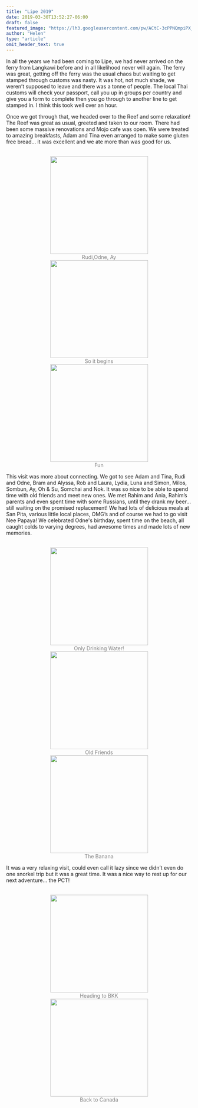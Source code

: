 ```yaml
---
title: "Lipe 2019"
date: 2019-03-30T13:52:27-06:00
draft: false
featured_image: "https://lh3.googleusercontent.com/pw/ACtC-3cPPNQmpiPX_TFRPW6zdcrg57offyYFk0T1VJ1-4CcZ9D-PRS8C8u2snjgddsFRikYMMiW0VfytWr3mJMf9FhsC_JvcX5We1eV28fzu9p9UR4ZZYcbAzn0ARK9KefojjeE2_x7XKwmAChC9oNe1Kj9fpg=w1300-h975-no"
author: "Helen"
type: "article"
omit_header_text: true
---
```


In all the years we had been coming to Lipe, we had never arrived on the ferry from Langkawi before and in all likelihood never will again. The ferry was great, getting off the ferry was the usual chaos but waiting to get stamped through customs was nasty. It was hot, not much shade, we weren’t supposed to leave and there was a tonne of people. The local Thai customs will check your passport, call you up in groups per country and give you a form to complete then you go through to another line to get stamped in. I think this took well over an hour. 

Once we got through that, we headed over to the Reef and some relaxation! The Reef was great as usual, greeted and taken to our room. There had been some massive renovations and Mojo cafe was open. We were treated to amazing breakfasts, Adam and Tina even arranged to make some gluten free bread… it was excellent and we ate more than was good for us. 

</br>
<div style="text-align: center">
  <a style="display:inline-block;text-decoration:none;color: grey;" href="https://photos.google.com/share/AF1QipM98JxULF7ggxbR_jtzQ-yajmB9RBLUFDjcYCNumaJysKxZ86Jnq21tfoeoV4co-g/photo/AF1QipPSAusTpLILy12JzhkT7byH89TsViPPPPI6piah?key=aFlEaXByN1Z2Nk4tVHRWU0lDWVNlQTBTNDd2Mm9R" target="_blank"><img loading="lazy" src="https://lh3.googleusercontent.com/pw/ACtC-3fnT1dOSbcq7wHGCWOox86HaaH0zM2XgbvoVej_Gq0uN_RTIt8fXDoCCIs7IclhO5b_gNE3Tfdh-ZYqxcluN5EEtzxNhc5vyyp9zhGA26ROOfMfcU0AFk1cEAJThyj0lHWLwsUyaYD4tNQpg_fzPp5W6Q=w265-no" width="265" /><div>Rudi,Odne, Ay</div></a>
  <a style="display:inline-block;text-decoration:none;color: grey;" href="https://photos.google.com/share/AF1QipM98JxULF7ggxbR_jtzQ-yajmB9RBLUFDjcYCNumaJysKxZ86Jnq21tfoeoV4co-g/photo/AF1QipP3ZQKXjTh49pm6-DfoH9pQpJof3CdLaId4pbZA?key=aFlEaXByN1Z2Nk4tVHRWU0lDWVNlQTBTNDd2Mm9R" target="_blank"><img loading="lazy" src="https://lh3.googleusercontent.com/pw/ACtC-3c_D8GimzgCMXL0Kaws7xwoQ8sbsME8kEM03rZANk47R8l2ePyoYLRZ2LPFo7Xy_LT68LZlNqoyL-8hzAodptYgO9VcnHC4KwHGsKhJsj8b4HnMGW-d0V2bNAZ44Jf-74NgHU8Mjx3p8uaERZJ3l-fYwQ=w265-no" width="265" /><div>So it begins</div></a>
  <a style="display:inline-block;text-decoration:none;color: grey;" href="https://photos.google.com/share/AF1QipM98JxULF7ggxbR_jtzQ-yajmB9RBLUFDjcYCNumaJysKxZ86Jnq21tfoeoV4co-g/photo/AF1QipNQCDiqON4o2AXP6bcncLOAYoFWcnYN_WFcob8T?key=aFlEaXByN1Z2Nk4tVHRWU0lDWVNlQTBTNDd2Mm9R" target="_blank"><img loading="lazy" src="https://lh3.googleusercontent.com/pw/ACtC-3fTQ3x_yB_3cHvX0M34dsSRVaNhUpKm5IBMNjAkwLLNGnOhXM9V0CG-_LMQQAFBFEapmOKpW8_j6nnUDlrjmo0aDQRil9VPrz8_Gi4t9qISW28VbBjb1Rxttzem9wsQk39916UstN40_KMjvr7MHIX8-w=w265-no" width="265" /><div> Fun</div></a>
</div>

This visit was more about connecting. We got to see Adam and Tina, Rudi and Odne, Bram and Alyssa, Rob and Laura, Lydia, Luna and Simon, Milos, Sombun, Ay, Oh & Su, Somchai and Nok. It was so nice to be able to spend time with old friends and meet new ones. We met Rahim and Ania, Rahim’s parents and even spent time with some Russians, until they drank my beer… still waiting on the promised replacement! We had lots of delicious meals at San Pita, various little local places, OMG’s and of course we had to go visit Nee Papaya! We celebrated Odne's birthday, spent time on the beach, all caught colds to varying degrees, had awesome times and made lots of new memories. 

</br>
<div style="text-align: center">
  <a style="display:inline-block;text-decoration:none;color: grey;" href="https://photos.google.com/share/AF1QipM98JxULF7ggxbR_jtzQ-yajmB9RBLUFDjcYCNumaJysKxZ86Jnq21tfoeoV4co-g/photo/AF1QipM556Yows98fOyjMrN_tt3nakzUrq4ZrbuBnReg?key=aFlEaXByN1Z2Nk4tVHRWU0lDWVNlQTBTNDd2Mm9R" target="_blank"><img loading="lazy" src="https://lh3.googleusercontent.com/pw/ACtC-3cyZAXysGP7QH84wYp4Izwy0NytpDY2dDQt4hGC6MBhIjJwpF0HyD77SiPv-KZ--WJ5RD0rBDimo-P8jGAbWiN0g9tgCSplmC4qFxJlYGzbOG9BdPkES7AzplhawHUwL8GBfSHXdlch2CuEdtlOzK48CQ=w265-no" width="265" /><div>Only Drinking Water!</div></a>
  <a style="display:inline-block;text-decoration:none;color: grey;" href="https://photos.google.com/share/AF1QipM98JxULF7ggxbR_jtzQ-yajmB9RBLUFDjcYCNumaJysKxZ86Jnq21tfoeoV4co-g/photo/AF1QipMd_0QmIz16nxwr8s-hA-FuL7fOZcrc5TVaRUQw?key=aFlEaXByN1Z2Nk4tVHRWU0lDWVNlQTBTNDd2Mm9R" target="_blank"><img loading="lazy" src="https://lh3.googleusercontent.com/pw/ACtC-3dKEH39aQUPiwhKNe_GvrBjBZQC9PIJoIJKpeV2xglVo9TG8TfRFmWp5nVFt7wOzQcTIeYVrSbBblXTXHLwsQTcbSCynMjR_Dea6BntSnptmS-cNmjupZZtIo5uOJVKkeePMTcEI3SdmqJsf-6eWzyL4Q=w265-no" width="265" /><div>Old Friends</div></a>
  <a style="display:inline-block;text-decoration:none;color: grey;" href="https://photos.google.com/share/AF1QipM98JxULF7ggxbR_jtzQ-yajmB9RBLUFDjcYCNumaJysKxZ86Jnq21tfoeoV4co-g/photo/AF1QipPmkfgzeHDQPkS1xBThQqajxejRSAwyqweMlh60?key=aFlEaXByN1Z2Nk4tVHRWU0lDWVNlQTBTNDd2Mm9R" target="_blank"><img loading="lazy" src="https://lh3.googleusercontent.com/pw/ACtC-3cAJa2XP9qrH9snEap-Fr0m0ZDjj8_IRfBTRSev_q5kxCFekradDhfqFHhh1l-IdYulknmBb6F3GsW_S8noEXc3BRKDUt4Lwuv2VnlAbEBT7PNquWda-jMsoajZ2hPdIkdqtWB2sTMXFxMLT1Wj6KQQ2A=w265-no" width="265" /><div>The Banana</div></a>
 </div>

It was a very relaxing visit, could even call it lazy since we didn’t even do one snorkel trip but it was a great time. It was a nice way to rest up for our next adventure… the PCT!

</br>
<div style="text-align: center">
  <a style="display:inline-block;text-decoration:none;color: grey;" href="https://photos.google.com/share/AF1QipM98JxULF7ggxbR_jtzQ-yajmB9RBLUFDjcYCNumaJysKxZ86Jnq21tfoeoV4co-g/photo/AF1QipP_1o1OcRExMbsAlSbr0ZyUCgABTSMcv0-5sYVi?key=aFlEaXByN1Z2Nk4tVHRWU0lDWVNlQTBTNDd2Mm9R" target="_blank"><img loading="lazy" src="https://lh3.googleusercontent.com/pw/ACtC-3c-xSfHwT2y7D903Q-_cegsmiCLDzj7OsTyqziIS-Izj1PkqPMOUG7WIMfB0Tg5jIvOPV4tUXFOIBf30pyXXpqy3h5F1pDOFebNKRKZ2zb9lAn9JsXwrMhrD5XX-Y1tNTiaCguQ9Iob3q5zTxoQl6xxPw=w265-no" width="265" /><div>Heading to BKK</div></a>
  <a style="display:inline-block;text-decoration:none;color: grey;" href="https://photos.google.com/share/AF1QipM98JxULF7ggxbR_jtzQ-yajmB9RBLUFDjcYCNumaJysKxZ86Jnq21tfoeoV4co-g/photo/AF1QipO2YD1VSNjQzEkbyHnOqtLqlJiLRRp1upGgMURv?key=aFlEaXByN1Z2Nk4tVHRWU0lDWVNlQTBTNDd2Mm9R" target="_blank"><img loading="lazy" src="https://lh3.googleusercontent.com/pw/ACtC-3fPGX1ZpCyW_TS-c-npqA9vuKaz8VqzNJLZ1g5eH4ek9ipSQ-3h6TysKQMz0hn50b4aZF4pKm5Xq--oc7BidhF87Qsagb-u7tGsBBjZWIjx4WXRM2XASFRq1f0miVBxxkJcKRYuzFWRLQaXGpdVpnzhtA=w265-no" width="265" /><div>Back to Canada</div></a>
</div>

